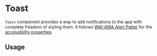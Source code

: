 # Toast

`Toast` component provides a way to add notifications to the app with complete
freedom of styling them. It follows
[WAI-ARIA Alert Patter](https://www.w3.org/TR/wai-aria-practices-1.2/#alert) for
the
[accessibility properties](https://www.w3.org/TR/wai-aria-practices-1.2/#wai-aria-roles-states-and-properties-0)

## Usage

<!-- IMPORT_EXAMPLE src/toast/stories/templates/ToastBasicJsx.ts -->

<!-- CODESANDBOX
link_title: Toast Basic
js: src/toast/stories/templates/ToastBasicJsx.ts
css: src/toast/stories/templates/ToastBasicCss.ts
-->

<!-- CODESANDBOX
link_title: Toast CSS Animated
js: src/toast/stories/templates/ToastCSSAnimatedJsx.ts
utils: src/toast/stories/templates/UtilsJsx.ts
css: src/toast/stories/templates/ToastBasicCss.ts
deps: ["@chakra-ui/utils"]
-->

<!-- CODESANDBOX
link_title: Toast CSS Transition
js: src/toast/stories/templates/ToastCSSTransitionJsx.ts
utils: src/toast/stories/templates/UtilsJsx.ts
css: src/toast/stories/templates/ToastBasicCss.ts
deps: ["react-transition-group", "@chakra-ui/utils"]
-->

<!-- CODESANDBOX
link_title: Toast React Spring
js: src/toast/stories/templates/ToastReactSpringJsx.ts
utils: src/toast/stories/templates/UtilsJsx.ts
css: src/toast/stories/templates/ToastBasicCss.ts
deps: ["@react-spring/web", "@chakra-ui/utils"]
-->

<!-- INJECT_PROPS src/toast -->
